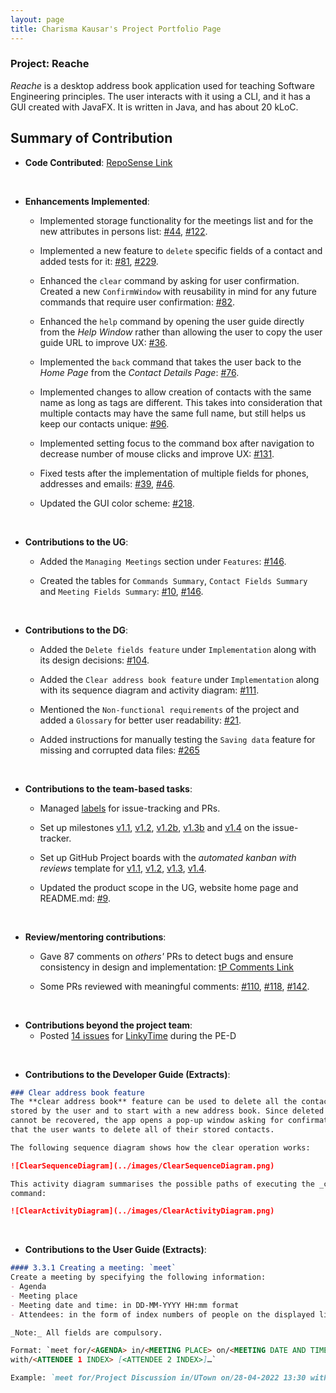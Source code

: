 ```yaml
---
layout: page
title: Charisma Kausar's Project Portfolio Page
---
```


### Project: Reache

_Reache_ is a desktop address book application used for teaching Software Engineering principles. The user interacts
with it using a CLI, and it has a GUI created with JavaFX. It is written in Java, and has about 20 kLoC.

## Summary of Contribution

* **Code Contributed**: [RepoSense Link](https://nus-cs2103-ay2122s2.github.io/tp-dashboard/?search=ckcherry23&breakdown=true&sort=groupTitle&sortWithin=title&since=2022-02-18&timeframe=commit&mergegroup=&groupSelect=groupByRepos&checkedFileTypes=docs~functional-code~test-code~other)

<br>

* **Enhancements Implemented**:
  * Implemented storage functionality for the meetings list and for the new attributes in persons list:
    [#44](https://github.com/AY2122S2-CS2103T-W12-4/tp/pull/44),
    [#122](https://github.com/AY2122S2-CS2103T-W12-4/tp/pull/122).

  * Implemented a new feature to `delete` specific fields of a contact and added tests for it:
    [#81](https://github.com/AY2122S2-CS2103T-W12-4/tp/pull/81),
    [#229](https://github.com/AY2122S2-CS2103T-W12-4/tp/pull/229).

  * Enhanced the `clear` command by asking for user confirmation. Created a new `ConfirmWindow` with reusability in 
    mind for any future commands that require user confirmation:
    [#82](https://github.com/AY2122S2-CS2103T-W12-4/tp/pull/82).

  * Enhanced the `help` command by opening the user guide directly from the _Help Window_ rather than allowing the user 
    to copy the user guide URL to improve UX:
    [#36](https://github.com/AY2122S2-CS2103T-W12-4/tp/pull/36).

  * Implemented the `back` command that takes the user back to the _Home Page_ from the _Contact Details Page_:
    [#76](https://github.com/AY2122S2-CS2103T-W12-4/tp/pull/76).
  
  * Implemented changes to allow creation of contacts with the same name as long as tags are different. This takes into 
    consideration that multiple contacts may have the same full name, but still helps us keep our contacts unique:
    [#96](https://github.com/AY2122S2-CS2103T-W12-4/tp/pull/96).
  
  * Implemented setting focus to the command box after navigation to decrease number of mouse clicks and improve UX:
    [#131](https://github.com/AY2122S2-CS2103T-W12-4/tp/pull/131).
  
  * Fixed tests after the implementation of multiple fields for phones, addresses and emails: 
    [#39](https://github.com/AY2122S2-CS2103T-W12-4/tp/pull/39),
    [#46](https://github.com/AY2122S2-CS2103T-W12-4/tp/pull/46).
  
  * Updated the GUI color scheme: 
    [#218](https://github.com/AY2122S2-CS2103T-W12-4/tp/pull/218).

<br>

* **Contributions to the UG**: 
  * Added the `Managing Meetings` section under `Features`: 
    [#146](https://github.com/AY2122S2-CS2103T-W12-4/tp/pull/146).
  
  * Created the tables for `Commands Summary`, `Contact Fields Summary` and `Meeting Fields Summary`:
    [#10](https://github.com/AY2122S2-CS2103T-W12-4/tp/pull/10),
    [#146](https://github.com/AY2122S2-CS2103T-W12-4/tp/pull/146).

<br>

* **Contributions to the DG**: 
  * Added the `Delete fields feature` under `Implementation` along with its design decisions:
    [#104](https://github.com/AY2122S2-CS2103T-W12-4/tp/pull/104).
  
  * Added the `Clear address book feature` under `Implementation` along with its sequence diagram and activity diagram:
    [#111](https://github.com/AY2122S2-CS2103T-W12-4/tp/pull/111).
  
  * Mentioned the `Non-functional requirements` of the project and added a `Glossary` for better user readability:
    [#21](https://github.com/AY2122S2-CS2103T-W12-4/tp/pull/21).

  * Added instructions for manually testing the `Saving data` feature for missing and corrupted data files: 
    [#265](https://github.com/AY2122S2-CS2103T-W12-4/tp/pull/265)

<br>

* **Contributions to the team-based tasks**:
  * Managed [labels](https://github.com/AY2122S2-CS2103T-W12-4/tp/labels) for issue-tracking and PRs.
  
  * Set up milestones [v1.1](https://github.com/AY2122S2-CS2103T-W12-4/tp/milestone/1), 
    [v1.2](https://github.com/AY2122S2-CS2103T-W12-4/tp/milestone/2), 
    [v1.2b](https://github.com/AY2122S2-CS2103T-W12-4/tp/milestone/3), 
    [v1.3b](https://github.com/AY2122S2-CS2103T-W12-4/tp/milestone/5) and 
    [v1.4](https://github.com/AY2122S2-CS2103T-W12-4/tp/milestone/6) on the issue-tracker.
  
  * Set up GitHub Project boards with the _automated kanban with reviews_ template for 
    [v1.1](https://github.com/AY2122S2-CS2103T-W12-4/tp/projects/1),
    [v1.2](https://github.com/AY2122S2-CS2103T-W12-4/tp/projects/3),
    [v1.3](https://github.com/AY2122S2-CS2103T-W12-4/tp/projects/4),
    [v1.4](https://github.com/AY2122S2-CS2103T-W12-4/tp/projects/6).
  
  * Updated the product scope in the UG, website home page and README.md:
    [#9](https://github.com/AY2122S2-CS2103T-W12-4/tp/pull/9).

<br>

* **Review/mentoring contributions**: 
  * Gave 87 comments on _others'_ PRs to detect bugs and ensure consistency in design and implementation: 
    [tP Comments Link](https://nus-cs2103-ay2122s2.github.io/dashboards/contents/tp-comments.html#11-char-usar-ckcherry23-87-comments)
  
  * Some PRs reviewed with meaningful comments:
    [#110](https://github.com/AY2122S2-CS2103T-W12-4/tp/pull/110),
    [#118](https://github.com/AY2122S2-CS2103T-W12-4/tp/pull/118),
    [#142](https://github.com/AY2122S2-CS2103T-W12-4/tp/pull/142).

<br>

* **Contributions beyond the project team**: 
  * Posted [14 issues](https://github.com/ckcherry23/ped/issues) 
    for [LinkyTime](https://github.com/AY2122S2-CS2103T-T13-3/tp) during the PE-D

<br>

* **Contributions to the Developer Guide (Extracts)**:

```markdown
### Clear address book feature
The **clear address book** feature can be used to delete all the contacts 
stored by the user and to start with a new address book. Since deleted data 
cannot be recovered, the app opens a pop-up window asking for confirmation 
that the user wants to delete all of their stored contacts.

The following sequence diagram shows how the clear operation works:

![ClearSequenceDiagram](../images/ClearSequenceDiagram.png)

This activity diagram summarises the possible paths of executing the _clear_ 
command:

![ClearActivityDiagram](../images/ClearActivityDiagram.png)
```

<br>

* **Contributions to the User Guide (Extracts)**: 

```markdown
#### 3.3.1 Creating a meeting: `meet`
Create a meeting by specifying the following information:
- Agenda
- Meeting place
- Meeting date and time: in DD-MM-YYYY HH:mm format
- Attendees: in the form of index numbers of people on the displayed list

_Note:_ All fields are compulsory.

Format: `meet for/<AGENDA> in/<MEETING PLACE> on/<MEETING DATE AND TIME> 
with/<ATTENDEE 1 INDEX> [<ATTENDEE 2 INDEX>]…`

Example: `meet for/Project Discussion in/UTown on/28-04-2022 13:30 with/1 3 4`
```
